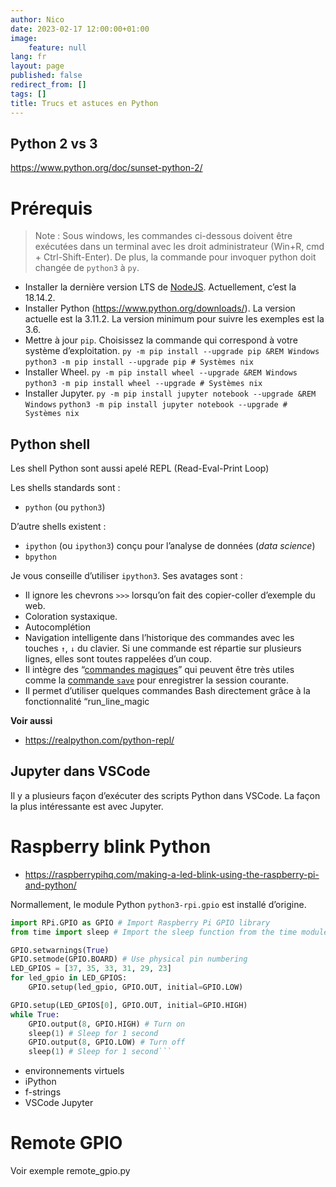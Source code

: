 ```yaml
---
author: Nico
date: 2023-02-17 12:00:00+01:00
image:
    feature: null
lang: fr
layout: page
published: false
redirect_from: []
tags: []
title: Trucs et astuces en Python
---
```


## Python 2 vs 3

https://www.python.org/doc/sunset-python-2/

# Prérequis

> Note : Sous windows, les commandes ci-dessous doivent être exécutées dans un terminal avec les droit administrateur (Win+R, cmd + Ctrl-Shift-Enter). De plus, la commande pour invoquer python doit changée de `python3` à `py`.

-   Installer la dernière version LTS de [NodeJS](https://nodejs.org/en/download/). Actuellement, c’est la 18.14.2.
-   Installer Python (<https://www.python.org/downloads/>). La version actuelle est la 3.11.2. La version minimum pour suivre les exemples est la 3.6.
-   Mettre à jour `pip`. Choisissez la commande qui correspond à votre système d’exploitation.
    `py -m pip install --upgrade pip &REM Windows`
    `python3 -m pip install --upgrade pip # Systèmes nix`
-   Installer Wheel.
    `py -m pip install wheel --upgrade &REM Windows`
    `python3 -m pip install wheel --upgrade # Systèmes nix`
-   Installer Jupyter.
    `py -m pip install jupyter notebook --upgrade &REM Windows`
    `python3 -m pip install jupyter notebook --upgrade # Systèmes nix`

## Python shell

Les shell Python sont aussi apelé REPL (Read-Eval-Print Loop)

Les shells standards sont :

-   `python` (ou `python3`)

D’autre shells existent :

-   `ipython` (ou `ipython3`) conçu pour l’analyse de données (_data science_)
-   `bpython`

Je vous conseille d’utiliser `ipython3`.
Ses avatages sont :

-   Il ignore les chevrons `>>>` lorsqu’on fait des copier-coller d’exemple du web.
-   Coloration systaxique.
-   Autocomplétion
-   Navigation intelligente dans l’historique des commandes avec les touches `↑`, `↓` du clavier. Si une commande est répartie sur plusieurs lignes, elles sont toutes rappelées d’un coup.
-   Il intègre des “[commandes magiques](https://ipython.readthedocs.io/en/stable/interactive/magics.html)” qui peuvent être très utiles comme la [commande `save`](https://ipython.readthedocs.io/en/stable/interactive/magics.html#magic-save) pour enregistrer la session courante.
-   Il permet d’utiliser quelques commandes Bash directement grâce à la fonctionnalité “run_line_magic

**Voir aussi**

-   https://realpython.com/python-repl/

## Jupyter dans VSCode

Il y a plusieurs façon d’exécuter des scripts Python dans VSCode.
La façon la plus intéressante est avec Jupyter.

# Raspberry blink Python

-   <https://raspberrypihq.com/making-a-led-blink-using-the-raspberry-pi-and-python/>

Normallement, le module Python `python3-rpi.gpio` est installé d’origine.

````python
import RPi.GPIO as GPIO # Import Raspberry Pi GPIO library
from time import sleep # Import the sleep function from the time module

GPIO.setwarnings(True)
GPIO.setmode(GPIO.BOARD) # Use physical pin numbering
LED_GPIOS = [37, 35, 33, 31, 29, 23]
for led_gpio in LED_GPIOS:
    GPIO.setup(led_gpio, GPIO.OUT, initial=GPIO.LOW)

GPIO.setup(LED_GPIOS[0], GPIO.OUT, initial=GPIO.HIGH)
while True:
    GPIO.output(8, GPIO.HIGH) # Turn on
    sleep(1) # Sleep for 1 second
    GPIO.output(8, GPIO.LOW) # Turn off
    sleep(1) # Sleep for 1 second```
````

-   environnements virtuels
-   iPython
-   f-strings
-   VSCode Jupyter

# Remote GPIO

Voir exemple remote_gpio.py
